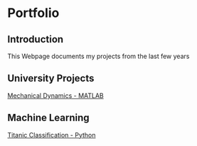 # Portfolio

## Introduction

This Webpage documents my projects from the last few years 


## University Projects

[Mechanical Dynamics - MATLAB](https://github.com/Jonnytan555/University_Projects/blob/master/Mech_Dynamics.m)




## Machine Learning 

[Titanic Classification - Python](https://github.com/Jonnytan555/Data_Science_Notebooks/blob/master/Titanic_Analysis.ipynb)

